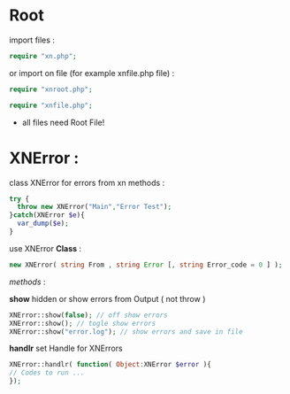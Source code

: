 # Root

import files :
```php
require "xn.php";
```

or import on file (for example xnfile.php file) :
```php
require "xnroot.php";

require "xnfile.php";
```
* all files need Root File!

# XNError :

class XNError for errors from xn methods :

```php
try {
  throw new XNError("Main","Error Test");
}catch(XNError $e){
  var_dump($e);
}
```
use XNError **Class** :
```php
new XNError( string From , string Error [, string Error_code = 0 ] );
```
_methods_ :

**show**
hidden or show errors from Output ( not throw )
```php
XNError::show(false); // off show errors
XNError::show(); // togle show errors
XNError::show("error.log"); // show errors and save in file
```

**handlr**
set Handle for XNErrors
```php
XNError::handlr( function( Object:XNError $error ){
// Codes to run ...
});
```
